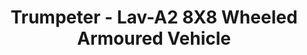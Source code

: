 ---
layout: product
title: "Trumpeter - Lav-A2 8X8 Wheeled Armoured Vehicle"
price: "3600" 
desc: "N/A"
img_path: "/assets/img/TRU01521.jpg"
brand: "N/A"
available: false
special_offer: false
new: false
soon: false
cat: "010000"
subcat: "013400"
subsubcat: "0N/A"
sifra: "TRU01521"
popular: true
---